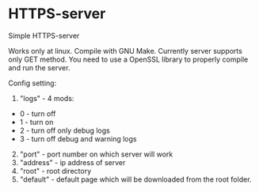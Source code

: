 # HTTPS-server
Simple HTTPS-server

Works only at linux. Compile with GNU Make.
Currently server supports only GET method.
You need to use a OpenSSL library to properly compile and run the server.

Config setting:
1. "logs" - 4 mods:
 * 0 - turn off
 * 1 - turn on
 * 2 - turn off only debug logs
 * 3 - turn off debug and warning logs
2. "port" - port number on which server will work
3. "address" - ip address of server
4. "root" - root directory
5. "default" - default page which will be downloaded from the root folder.
